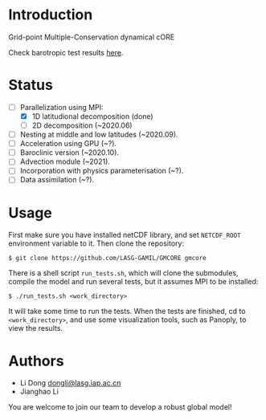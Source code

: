 # Introduction

Grid-point Multiple-Conservation dynamical cORE

Check barotropic test results [here](https://github.com/gmcore-project/gmcore/wiki/Test-Archive).

# Status

- [ ] Parallelization using MPI:
  - [X] 1D latitudional decomposition (done)
  - [ ] 2D decomposition (~2020.06)
- [ ] Nesting at middle and low latitudes (~2020.09).
- [ ] Acceleration using GPU (~?).
- [ ] Baroclinic version (~2020.10).
- [ ] Advection module (~2021).
- [ ] Incorporation with physics parameterisation (~?).
- [ ] Data assimilation (~?).

# Usage

First make sure you have installed netCDF library, and set `NETCDF_ROOT` environment variable to it. Then clone the repository:
```
$ git clone https://github.com/LASG-GAMIL/GMCORE gmcore
```
There is a shell script `run_tests.sh`, which will clone the submodules, compile the model and run several tests, but it assumes MPI to be installed:
```
$ ./run_tests.sh <work_directory>
```
It will take some time to run the tests. When the tests are finished, cd to `<work_directory>`, and use some visualization tools, such as Panoply, to view the results.

# Authors

- Li Dong <dongli@lasg.iap.ac.cn>
- Jianghao Li

You are welcome to join our team to develop a robust global model!
